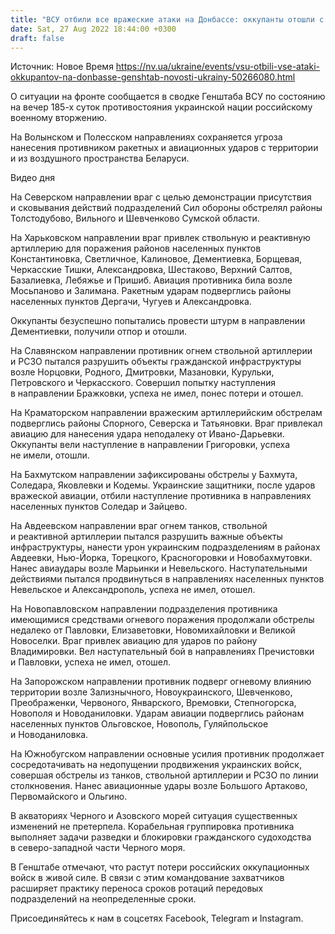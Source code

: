 ```yaml
---
title: "ВСУ отбили все вражеские атаки на Донбассе: оккупанты отошли с потерями — Генштаб"
date: Sat, 27 Aug 2022 18:44:00 +0300
draft: false
---
```

Источник: Новое Время https://nv.ua/ukraine/events/vsu-otbili-vse-ataki-okkupantov-na-donbasse-genshtab-novosti-ukrainy-50266080.html


О ситуации на фронте сообщается в сводке Генштаба ВСУ по состоянию на вечер 185-х суток противостояния украинской нации российскому военному вторжению.

На Волынском и Полесском направлениях сохраняется угроза нанесения противником ракетных и авиационных ударов с территории и из воздушного пространства Беларуси.

 Видео дня   

На Северском направлении враг с целью демонстрации присутствия и сковывания действий подразделений Сил обороны обстрелял районы Толстодубово, Вильного и Шевченково Сумской области.

На Харьковском направлении враг привлек ствольную и реактивную артиллерию для поражения районов населенных пунктов Константиновка, Светличное, Калиновое, Дементиевка, Борщевая, Черкасские Тишки, Александровка, Шестаково, Верхний Салтов, Базалиевка, Лебяжье и Пришиб. Авиация противника била возле Мосьпаново и Залимана. Ракетным ударам подверглись районы населенных пунктов Дергачи, Чугуев и Александровка.

Оккупанты безуспешно попытались провести штурм в направлении Дементиевки, получили отпор и отошли.

На Славянском направлении противник огнем ствольной артиллерии и РСЗО пытался разрушить объекты гражданской инфраструктуры возле Норцовки, Родного, Дмитровки, Мазановки, Курульки, Петровского и Черкасского. Совершил попытку наступления в направлении Бражковки, успеха не имел, понес потери и отошел.

На Краматорском направлении вражеским артиллерийским обстрелам подверглись районы Спорного, Северска и Татьяновки. Враг привлекал авиацию для нанесения удара неподалеку от Ивано-Дарьевки. Оккупанты вели наступление в направлении Григоровки, успеха не имели, отошли.

На Бахмутском направлении зафиксированы обстрелы у Бахмута, Соледара, Яковлевки и Кодемы. Украинские защитники, после ударов вражеской авиации, отбили наступление противника в направлениях населенных пунктов Соледар и Зайцево.

На Авдеевском направлении враг огнем танков, ствольной и реактивной артиллерии пытался разрушить важные объекты инфраструктуры, нанести урон украинским подразделениям в районах Авдеевки, Нью-Йорка, Торецкого, Красногоровки и Новобахмутовки. Нанес авиаудары возле Марьинки и Невельского. Наступательными действиями пытался продвинуться в направлениях населенных пунктов Невельское и Александрополь, успеха не имел, отошел.

На Новопавловском направлении подразделения противника имеющимися средствами огневого поражения продолжали обстрелы недалеко от Павловки, Елизаветовки, Новомихайловки и Великой Новоселки. Враг привлек авиацию для ударов по району Владимировки. Вел наступательный бой в направлениях Пречистовки и Павловки, успеха не имел, отошел.

На Запорожском направлении противник подверг огневому влиянию территории возле Зализнычного, Новоукраинского, Шевченково, Преображенки, Червоного, Январского, Времовки, Степногорска, Новополя и Новоданиловки. Ударам авиации подверглись районам населенных пунктов Ольговское, Новополь, Гуляйпольское и Новоданиловка.

На Южнобугском направлении основные усилия противник продолжает сосредотачивать на недопущении продвижения украинских войск, совершая обстрелы из танков, ствольной артиллерии и РСЗО по линии столкновения. Нанес авиационные удары возле Большого Артаково, Первомайского и Ольгино.

В акваториях Черного и Азовского морей ситуация существенных изменений не претерпела. Корабельная группировка противника выполняет задачи разведки и блокировки гражданского судоходства в северо-западной части Черного моря.

В Генштабе отмечают, что растут потери российских оккупационных войск в живой силе. В связи с этим командование захватчиков расширяет практику переноса сроков ротаций передовых подразделений на неопределенные сроки.

Присоединяйтесь к нам в соцсетях Facebook, Telegram и Instagram.
